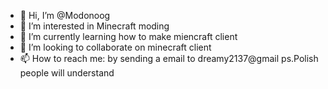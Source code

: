 - 👋 Hi, I’m @Modonoog
- 👀 I’m interested in Minecraft moding
- 🌱 I’m currently learning how to make miencraft client
- 💞️ I’m looking to collaborate on minecraft client
- 📫 How to reach me: by sending a email to dreamy2137@gmail ps.Polish people will understand

<!---
Modonoog/Modonoog is a ✨ special ✨ repository because its `README.md` (this file) appears on your GitHub profile.
You can click the Preview link to take a look at your changes.
--->
